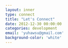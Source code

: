 ```yaml
---
layout: inner
type: connect
title: "Let's Connect"
date: 2012-12-30 00:00:00
categories: development
email: 'yuhawsu@gmail.com'
background-color: 'white'
---
```

